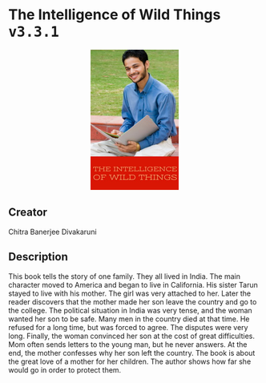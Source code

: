 
# The Intelligence of Wild Things <kbd>v3.3.1</kbd>

<center>
  <img src="./cover-1024.jpg"/>
</center>

## Creator
Chitra Banerjee Divakaruni

## Description
This book tells the story of one family. They all lived in India. The main character moved to America and began to live in California. His sister Tarun stayed to live with his mother. The girl was very attached to her. Later the reader discovers that the mother made her son leave the country and go to the college.  The political situation in India was very tense, and the woman wanted her son to be safe. Many men in the country died at that time. He refused for a long time, but was forced to agree. The disputes were very long. Finally, the woman convinced her son at the cost of great difficulties. Mom often sends letters to the young man, but he never answers. At the end, the mother confesses why her son left the country. The book is about the great love of a mother for her children. The author shows how far she would go in order to protect them.
